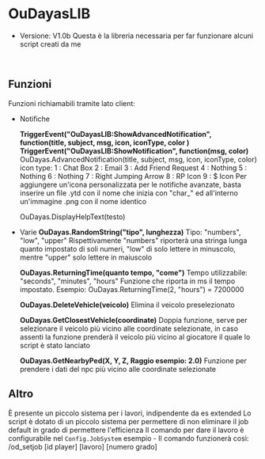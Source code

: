 # OuDayasLIB
- Versione: V1.0b
Questa è la libreria necessaria per far funzionare alcuni script creati da me

<br>

## Funzioni
Funzioni richiamabili tramite lato client:
- Notifiche

  **TriggerEvent("OuDayasLIB:ShowAdvancedNotification", function(title, subject, msg, icon, iconType, color )**
  **TriggerEvent("OuDayasLIB:ShowNotification", function(msg, color)**
  OuDayas.AdvancedNotification(title, subject, msg, icon, iconType, color)
    icon type:
    1 : Chat Box
    2 : Email
    3 : Add Friend Request
    4 : Nothing
    5 : Nothing
    6 : Nothing
    7 : Right Jumping Arrow
    8 : RP Icon
    9 : $ Icon
    Per aggiungere un'icona personalizzata per le notifiche avanzate, basta inserire un file .ytd con il nome che inizia con "char_" ed all'interno un'immagine .png con il nome identico
  
  OuDayas.DisplayHelpText(testo)

- Varie
  **OuDayas.RandomString("tipo", lunghezza)**
  Tipo: "numbers", "low", "upper"
  Rispettivamente "numbers" riporterà una stringa lunga quanto impostato di soli numeri, "low" di solo lettere in minuscolo, mentre "upper" solo lettere in maiuscolo

  **OuDayas.ReturningTime(quanto tempo, "come")**
  Tempo utilizzabile: "seconds", "minutes", "hours"
  Funzione che riporta in ms il tempo impostato. Esempio: OuDayas.ReturningTime(2, "hours") = 7200000
  
  **OuDayas.DeleteVehicle(veicolo)**
  Elimina il veicolo preselezionato

  **OuDayas.GetClosestVehicle(coordinate)**
  Doppia funzione, serve per selezionare il veicolo più vicino alle coordinate selezionate, in caso assenti la funzione prenderà il veicolo più vicino al giocatore il quale lo script è stato lanciato

  **OuDayas.GetNearbyPed(X, Y, Z, Raggio esempio: 2.0)**
  Funzione per prendere i dati del npc più vicino alle coordinate selezionate
  

## Altro

È presente un piccolo sistema per i lavori, indipendente da es extended
Lo script è dotato di un piccolo sistema per permettere di non eliminare il job default in grado di permettere l'efficienza
Il comando per dare il lavoro è configurabile nel `Config.JobSystem`
esempio - Il comando funzionerà così: /od_setjob [id player] [lavoro] [numero grado]
